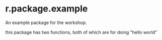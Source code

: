# r.package.example


An example package for the workshop.

this package has two functions, both of which are for doing "hello world"








